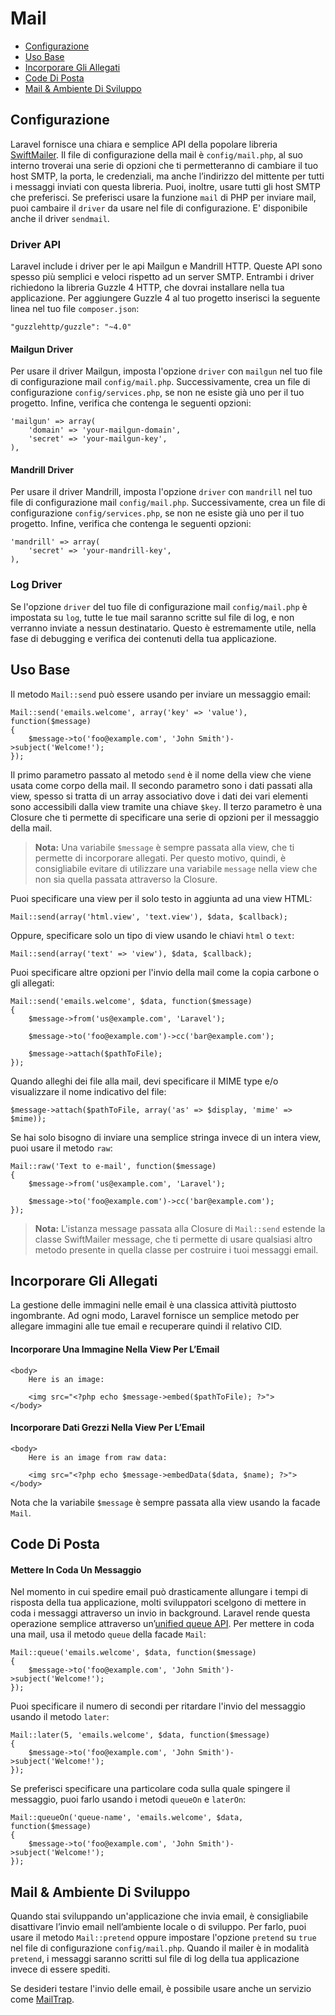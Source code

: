 # Mail

- [Configurazione](#configurazione)
- [Uso Base](#uso-base)
- [Incorporare Gli Allegati](#incorporare-allegati)
- [Code Di Posta](#code-di-posta)
- [Mail & Ambiente Di Sviluppo](#mail-e-ambiente-sviluppo)

<a name="configurazione"></a>
## Configurazione

Laravel fornisce una chiara e semplice API della popolare libreria [SwiftMailer](http://swiftmailer.org). Il file di configurazione della mail è `config/mail.php`, al suo interno troverai una serie di opzioni che ti permetteranno di cambiare il tuo host SMTP, la porta, le credenziali, ma anche l’indirizzo del mittente per tutti i messaggi inviati con questa libreria. Puoi, inoltre, usare tutti gli host SMTP che preferisci. Se preferisci usare la funzione `mail` di PHP per inviare mail, puoi cambaire il `driver` da usare nel file di configurazione. E' disponibile anche il driver `sendmail`.

### Driver API

Laravel include i driver per le api Mailgun e Mandrill HTTP. Queste API sono spesso più semplici e veloci rispetto ad un server SMTP. Entrambi i driver richiedono la libreria Guzzle 4 HTTP, che dovrai installare nella tua applicazione. Per aggiungere Guzzle 4 al tuo progetto inserisci la seguente linea nel tuo file `composer.json`:

	"guzzlehttp/guzzle": "~4.0"

#### Mailgun Driver

Per usare il driver Mailgun, imposta l'opzione `driver` con `mailgun` nel tuo file di configurazione mail `config/mail.php`. Successivamente, crea un file di configurazione `config/services.php`, se non ne esiste già uno per il tuo progetto. Infine, verifica che contenga le seguenti opzioni:

	'mailgun' => array(
		'domain' => 'your-mailgun-domain',
		'secret' => 'your-mailgun-key',
	),

#### Mandrill Driver

Per usare il driver Mandrill, imposta l'opzione `driver` con `mandrill` nel tuo file di configurazione mail `config/mail.php`. Successivamente, crea un file di configurazione `config/services.php`, se non ne esiste già uno per il tuo progetto. Infine, verifica che contenga le seguenti opzioni:

	'mandrill' => array(
		'secret' => 'your-mandrill-key',
	),

### Log Driver

Se l'opzione `driver` del tuo file di configurazione mail `config/mail.php` è impostata su `log`, tutte le tue mail saranno scritte sul file di log, e non verranno inviate a nessun destinatario. Questo è estremamente utile, nella fase di debugging e verifica dei contenuti della tua applicazione.

<a name="uso-base"></a>
## Uso Base

Il metodo `Mail::send` può essere usando per inviare un messaggio email:

	Mail::send('emails.welcome', array('key' => 'value'), function($message)
	{
		$message->to('foo@example.com', 'John Smith')->subject('Welcome!');
	});

Il primo parametro passato al metodo `send` è il nome della view che viene usata come corpo della mail. Il secondo parametro sono i dati passati alla view, spesso si tratta di un array associativo dove i dati dei vari elementi sono accessibili dalla view tramite una chiave `$key`. Il terzo parametro è una Closure che ti permette di specificare una serie di opzioni per il messaggio della mail.

> **Nota:** Una variabile `$message` è sempre passata alla view, che ti permette di incorporare allegati. Per questo motivo, quindi, è consigliabile evitare di utilizzare una variabile `message` nella view che non sia quella passata attraverso la Closure.

Puoi specificare una view per il solo testo in aggiunta ad una view HTML:

	Mail::send(array('html.view', 'text.view'), $data, $callback);

Oppure, specificare solo un tipo di view usando le chiavi `html` o `text`:

	Mail::send(array('text' => 'view'), $data, $callback);

Puoi specificare altre opzioni per l'invio della mail come la copia carbone o gli allegati:

	Mail::send('emails.welcome', $data, function($message)
	{
		$message->from('us@example.com', 'Laravel');

		$message->to('foo@example.com')->cc('bar@example.com');

		$message->attach($pathToFile);
	});

Quando alleghi dei file alla mail, devi specificare il MIME type e/o visualizzare il nome indicativo del file:

	$message->attach($pathToFile, array('as' => $display, 'mime' => $mime));

Se hai solo bisogno di inviare una semplice stringa invece di un intera view, puoi usare il metodo `raw`:

	Mail::raw('Text to e-mail', function($message)
	{
		$message->from('us@example.com', 'Laravel');

		$message->to('foo@example.com')->cc('bar@example.com');
	});

> **Nota:** L'istanza message passata alla Closure di `Mail::send` estende la classe SwiftMailer message, che ti permette di usare qualsiasi altro metodo presente in quella classe per costruire i tuoi messaggi email.

<a name="incorporare-gli-allegati"></a>
## Incorporare Gli Allegati

La gestione delle immagini nelle email è una classica attività piuttosto ingombrante. Ad ogni modo, Laravel fornisce un semplice metodo per allegare immagini alle tue email e recuperare quindi il relativo CID.

#### Incorporare Una Immagine Nella View Per L’Email

	<body>
		Here is an image:

		<img src="<?php echo $message->embed($pathToFile); ?>">
	</body>

#### Incorporare Dati Grezzi Nella View Per L’Email

	<body>
		Here is an image from raw data:

		<img src="<?php echo $message->embedData($data, $name); ?>">
	</body>

Nota che la variabile `$message` è sempre passata alla view usando la facade `Mail`.

<a name="code-di-posta"></a>
## Code Di Posta

#### Mettere In Coda Un Messaggio

Nel momento in cui spedire email può drasticamente allungare i tempi di risposta della tua applicazione, molti sviluppatori scelgono di mettere in coda i messaggi attraverso un invio in background. Laravel rende questa operazione semplice attraverso un’[unified queue API](/docs/master/queues). Per mettere in coda una mail, usa il metodo `queue` della facade `Mail`:

	Mail::queue('emails.welcome', $data, function($message)
	{
		$message->to('foo@example.com', 'John Smith')->subject('Welcome!');
	});

Puoi specificare il numero di secondi per ritardare l'invio del messaggio usando il metodo `later`:

	Mail::later(5, 'emails.welcome', $data, function($message)
	{
		$message->to('foo@example.com', 'John Smith')->subject('Welcome!');
	});

Se preferisci specificare una particolare coda sulla quale spingere il messaggio, puoi farlo usando i metodi `queueOn` e `laterOn`:

	Mail::queueOn('queue-name', 'emails.welcome', $data, function($message)
	{
		$message->to('foo@example.com', 'John Smith')->subject('Welcome!');
	});

<a name="mail-e-ambiente-sviluppo"></a>
## Mail & Ambiente Di Sviluppo

Quando stai sviluppando un'applicazione che invia email, è consigliabile disattivare l’invio email nell’ambiente locale o di sviluppo. Per farlo, puoi usare il metodo `Mail::pretend` oppure impostare l'opzione `pretend` su `true` nel file di configurazione `config/mail.php`. Quando il mailer è in modalità `pretend`, i messaggi saranno scritti sul file di log della tua applicazione invece di essere spediti.

Se desideri testare l'invio delle email, è possibile usare anche un servizio come [MailTrap](https://mailtrap.io).
